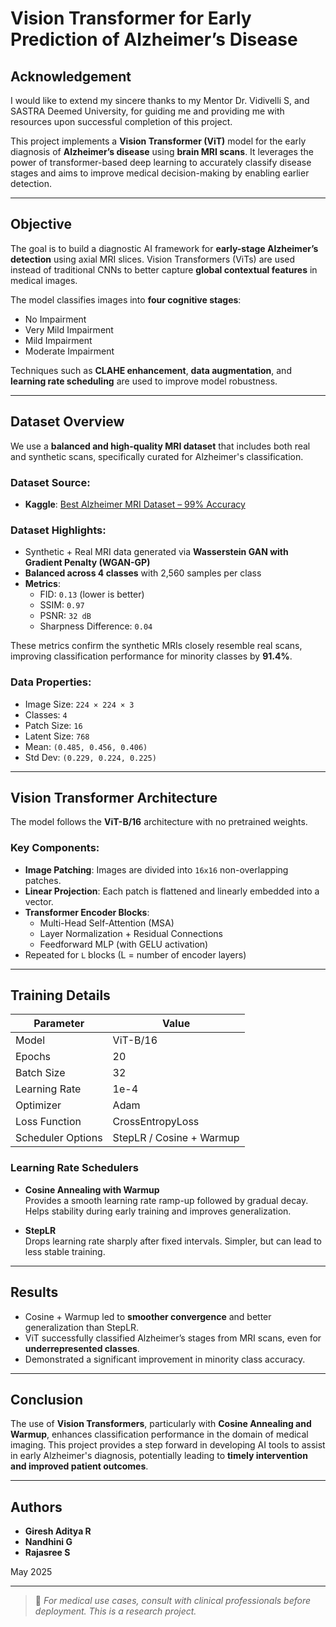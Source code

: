 # Vision Transformer for Early Prediction of Alzheimer’s Disease

## Acknowledgement

I would like to extend my sincere thanks to my Mentor Dr. Vidivelli S, and SASTRA Deemed University, for guiding me and providing me with resources upon successful completion of this project.

This project implements a **Vision Transformer (ViT)** model for the early diagnosis of **Alzheimer’s disease** using **brain MRI scans**. It leverages the power of transformer-based deep learning to accurately classify disease stages and aims to improve medical decision-making by enabling earlier detection.

---

## Objective

The goal is to build a diagnostic AI framework for **early-stage Alzheimer’s detection** using axial MRI slices. Vision Transformers (ViTs) are used instead of traditional CNNs to better capture **global contextual features** in medical images.

The model classifies images into **four cognitive stages**:
- No Impairment
- Very Mild Impairment
- Mild Impairment
- Moderate Impairment

Techniques such as **CLAHE enhancement**, **data augmentation**, and **learning rate scheduling** are used to improve model robustness.

---

## Dataset Overview

We use a **balanced and high-quality MRI dataset** that includes both real and synthetic scans, specifically curated for Alzheimer's classification.

### Dataset Source:
- **Kaggle**: [Best Alzheimer MRI Dataset – 99% Accuracy](https://www.kaggle.com/datasets/lukechugh/best-alzheimer-mri-dataset-99-accuracy)

### Dataset Highlights:
- Synthetic + Real MRI data generated via **Wasserstein GAN with Gradient Penalty (WGAN-GP)**
- **Balanced across 4 classes** with 2,560 samples per class
- **Metrics**:
  - FID: `0.13` (lower is better)
  - SSIM: `0.97`
  - PSNR: `32 dB`
  - Sharpness Difference: `0.04`

These metrics confirm the synthetic MRIs closely resemble real scans, improving classification performance for minority classes by **91.4%**.

### Data Properties:
- Image Size: `224 × 224 × 3`
- Classes: `4`
- Patch Size: `16`
- Latent Size: `768`
- Mean: `(0.485, 0.456, 0.406)`
- Std Dev: `(0.229, 0.224, 0.225)`

---

## Vision Transformer Architecture

The model follows the **ViT-B/16** architecture with no pretrained weights.

### Key Components:
- **Image Patching**: Images are divided into `16x16` non-overlapping patches.
- **Linear Projection**: Each patch is flattened and linearly embedded into a vector.
- **Transformer Encoder Blocks**:
  - Multi-Head Self-Attention (MSA)
  - Layer Normalization + Residual Connections
  - Feedforward MLP (with GELU activation)
- Repeated for `L` blocks (L = number of encoder layers)

---

## Training Details

| Parameter            | Value                       |
|---------------------|-----------------------------|
| Model               | ViT-B/16                    |
| Epochs              | 20                          |
| Batch Size          | 32                          |
| Learning Rate       | 1e-4                        |
| Optimizer           | Adam                        |
| Loss Function       | CrossEntropyLoss            |
| Scheduler Options   | StepLR / Cosine + Warmup    |

### Learning Rate Schedulers

- **Cosine Annealing with Warmup**  
  Provides a smooth learning rate ramp-up followed by gradual decay. Helps stability during early training and improves generalization.

- **StepLR**  
  Drops learning rate sharply after fixed intervals. Simpler, but can lead to less stable training.

---

## Results

- Cosine + Warmup led to **smoother convergence** and better generalization than StepLR.
- ViT successfully classified Alzheimer’s stages from MRI scans, even for **underrepresented classes**.
- Demonstrated a significant improvement in minority class accuracy.

---

## Conclusion

The use of **Vision Transformers**, particularly with **Cosine Annealing and Warmup**, enhances classification performance in the domain of medical imaging. This project provides a step forward in developing AI tools to assist in early Alzheimer's diagnosis, potentially leading to **timely intervention and improved patient outcomes**.

---

## Authors

- **Giresh Aditya R**
- **Nandhini G** 
- **Rajasree S**

 May 2025

---

> 📌 *For medical use cases, consult with clinical professionals before deployment. This is a research project.*

